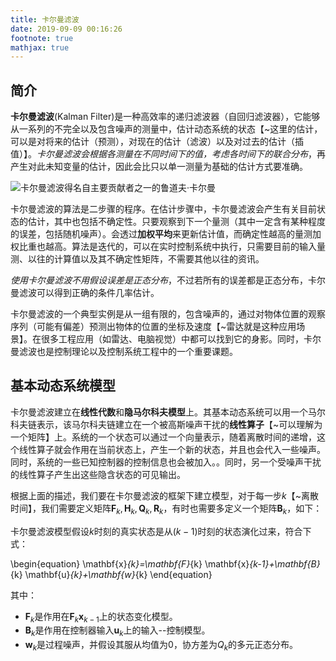 ```yaml
---
title: 卡尔曼滤波
date: 2019-09-09 00:16:26
footnote: true
mathjax: true
---
```


## 简介

**卡尔曼滤波**(Kalman Filter)是一种高效率的递归滤波器（自回归滤波器），它能够从一系列的不完全以及包含噪声的测量中，估计动态系统的状态【~这里的估计，可以是对将来的估计（预测），对现在的估计（滤波）以及对过去的估计（插值）】。*卡尔曼滤波会根据各测量在不同时间下的值，考虑各时间下的联合分布*，再产生对此未知变量的估计，因此会比只以单一测量为基础的估计方式要准确。

![卡尔曼滤波得名自主要贡献者之一的鲁道夫·卡尔曼](https://imgs.codewoody.com/uploads/big/4bb2a426a9adddfe62206fa9a8910728.jpg)

卡尔曼滤波的算法是二步骤的程序。在估计步骤中，卡尔曼滤波会产生有关目前状态的估计，其中也包括不确定性。只要观察到下一个量测（其中一定含有某种程度的误差，包括随机噪声）。会透过**加权平均**来更新估计值，而确定性越高的量测加权比重也越高。算法是迭代的，可以在实时控制系统中执行，只需要目前的输入量测、以往的计算值以及其不确定性矩阵，不需要其他以往的资讯。

*使用卡尔曼滤波不用假设误差是正态分布*，不过若所有的误差都是正态分布，卡尔曼滤波可以得到正确的条件几率估计。

卡尔曼滤波的一个典型实例是从一组有限的，包含噪声的，通过对物体位置的观察序列（可能有偏差）预测出物体的位置的坐标及速度【~雷达就是这种应用场景】。在很多工程应用（如雷达、电脑视觉）中都可以找到它的身影。同时，卡尔曼滤波也是控制理论以及控制系统工程中的一个重要课题。

## 基本动态系统模型

卡尔曼滤波建立在**线性代数**和**隐马尔科夫模型**上。其基本动态系统可以用一个马尔科夫链表示，该马尔科夫链建立在一个被高斯噪声干扰的**线性算子**【~可以理解为一个矩阵】上。系统的一个状态可以通过一个向量表示，随着离散时间的递增，这个线性算子就会作用在当前状态上，产生一个新的状态，并且也会代入一些噪声。同时，系统的一些已知控制器的控制信息也会被加入。。同时，另一个受噪声干扰的线性算子产生出这些隐含状态的可见输出。

根据上面的描述，我们要在卡尔曼滤波的框架下建立模型，对于每一步$k$【~离散时间】，我们需要定义矩阵$\textbf{F}_k, \textbf{H}_k, \textbf{Q}_k, \textbf{R}_k$，有时也需要多定义一个矩阵$\textbf{B}_k$，如下：

卡尔曼滤波模型假设$k$时刻的真实状态是从$(k-1)$时刻的状态演化过来，符合下式：

\begin{equation}
\mathbf{x}_{k}=\mathbf{F}_{k} \mathbf{x}_{k-1}+\mathbf{B}_{k} \mathbf{u}_{k}+\mathbf{w}_{k}
\end{equation}

其中：

- $\textbf{F}_k$是作用在$\textbf{F}_k \textbf{x}_{k-1}$上的状态变化模型。
- $\textbf{B}_k$是作用在控制器输入$\textbf{u}_k$上的输入--控制模型。
- $\textbf{w}_k$是过程噪声，并假设其服从均值为0，协方差为$Q_{k}$的多元正态分布。

